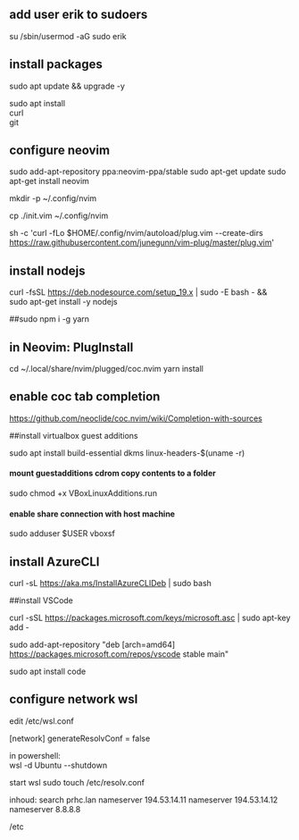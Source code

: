 ## add user erik  to sudoers

su
/sbin/usermod -aG sudo erik

## install packages

sudo apt update && upgrade -y

sudo apt install \
	curl \
	git



## configure neovim

sudo add-apt-repository ppa:neovim-ppa/stable
sudo apt-get update
sudo apt-get install neovim


mkdir -p ~/.config/nvim

cp ./init.vim  ~/.config/nvim


sh -c 'curl -fLo $HOME/.config/nvim/autoload/plug.vim --create-dirs \
       https://raw.githubusercontent.com/junegunn/vim-plug/master/plug.vim'

## install nodejs
curl -fsSL https://deb.nodesource.com/setup_19.x | sudo -E bash - &&\
sudo apt-get install -y nodejs

##sudo npm i -g yarn
## in Neovim:  PlugInstall
cd ~/.local/share/nvim/plugged/coc.nvim
yarn install

## enable coc tab completion
https://github.com/neoclide/coc.nvim/wiki/Completion-with-sources

##install virtualbox guest additions

sudo apt install build-essential dkms linux-headers-$(uname -r)

#### mount guestadditions cdrom copy contents to a folder

sudo chmod +x VBoxLinuxAdditions.run

#### enable share connection with host machine

sudo adduser $USER vboxsf

## install AzureCLI

curl -sL https://aka.ms/InstallAzureCLIDeb | sudo bash


##install VSCode

curl -sSL https://packages.microsoft.com/keys/microsoft.asc | sudo apt-key add -

sudo add-apt-repository "deb [arch=amd64] https://packages.microsoft.com/repos/vscode stable main"

sudo apt install code

## configure network wsl

edit /etc/wsl.conf  

[network]
generateResolvConf = false

in powershell:  
wsl -d Ubuntu --shutdown

start wsl
sudo touch /etc/resolv.conf

inhoud:
search prhc.lan
nameserver 194.53.14.11
nameserver 194.53.14.12
nameserver 8.8.8.8


/etc






